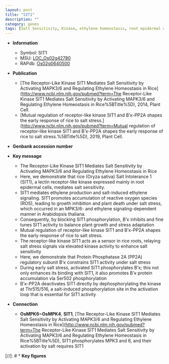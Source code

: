 ```yaml
---
layout: post
title: "SIT1"
description: ""
category: genes
tags: [Salt Sensitivity, Kinase, ethylene homeostasis, root epidermal cells, ethylene production, reactive oxygen species, growth, salt, salt stress, stress, plant growth, protein phosphatase]
---
```


* **Information**  
    + Symbol: SIT1  
    + MSU: [LOC_Os02g42780](http://rice.uga.edu/cgi-bin/ORF_infopage.cgi?orf=LOC_Os02g42780)  
    + RAPdb: [Os02g0640500](https://rapdb.dna.affrc.go.jp/locus/?name=Os02g0640500)  

* **Publication**  
    + [The Receptor-Like Kinase SIT1 Mediates Salt Sensitivity by Activating MAPK3/6 and Regulating Ethylene Homeostasis in Rice](http://www.ncbi.nlm.nih.gov/pubmed?term=The Receptor-Like Kinase SIT1 Mediates Salt Sensitivity by Activating MAPK3/6 and Regulating Ethylene Homeostasis in Rice%5BTitle%5D), 2014, Plant Cell.
    + [Mutual regulation of receptor-like kinase SIT1 and B'κ-PP2A shapes the early response of rice to salt stress.](http://www.ncbi.nlm.nih.gov/pubmed?term=Mutual regulation of receptor-like kinase SIT1 and B'κ-PP2A shapes the early response of rice to salt stress.%5BTitle%5D), 2019, Plant Cell.

* **Genbank accession number**  

* **Key message**  
    + The Receptor-Like Kinase SIT1 Mediates Salt Sensitivity by Activating MAPK3/6 and Regulating Ethylene Homeostasis in Rice
    + Here, we demonstrate that rice (Oryza sativa) Salt Intolerance 1 (SIT1), a lectin receptor-like kinase expressed mainly in root epidermal cells, mediates salt sensitivity.
    + SIT1 mediates ethylene production and salt-induced ethylene signaling. SIT1 promotes accumulation of reactive oxygen species (ROS), leading to growth inhibition and plant death under salt stress, which occurred in an MPK3/6- and ethylene signaling-dependent manner in Arabidopsis thaliana.
    + Consequently, by blocking SIT1 phosphorylation, B'κ inhibits and fine tunes SIT1 activity to balance plant growth and stress adaptation
    + Mutual regulation of receptor-like kinase SIT1 and B'κ-PP2A shapes the early response of rice to salt stress.
    + The receptor-like kinase SIT1 acts as a sensor in rice roots, relaying salt stress signals via elevated kinase activity to enhance salt sensitivity
    + Here, we demonstrate that Protein Phosphatase 2A (PP2A) regulatory subunit B'κ constrains SIT1 activity under salt stress
    + During early salt stress, activated SIT1 phosphorylates B'κ; this not only enhances its binding with SIT1, it also promotes B'κ protein accumulation via Ser502 phosphorylation
    + B'κ-PP2A deactivates SIT1 directly by dephosphorylating the kinase at Thr515/516, a salt-induced phosphorylation site in the activation loop that is essential for SIT1 activity

* **Connection**  
    + __OsMPK6~OsMPK4__, __SIT1__, [The Receptor-Like Kinase SIT1 Mediates Salt Sensitivity by Activating MAPK3/6 and Regulating Ethylene Homeostasis in Rice](http://www.ncbi.nlm.nih.gov/pubmed?term=The Receptor-Like Kinase SIT1 Mediates Salt Sensitivity by Activating MAPK3/6 and Regulating Ethylene Homeostasis in Rice%5BTitle%5D), SIT1 phosphorylates MPK3 and 6, and their activation by salt requires SIT1

[//]: # * **Key figures**  



